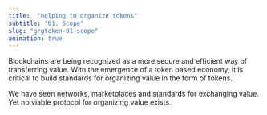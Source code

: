 ```yaml
---
title:  "helping to organize tokens"
subtitle: "01. Scope"
slug: "grgtoken-01-scope"
animation: true
---
```


Blockchains are being recognized as a more secure and efficient way of transferring value.
With the emergence of a token based economy, it is critical to build standards for organizing value in the form of tokens.

We have seen networks, marketplaces and standards for exchanging value. Yet no viable protocol for organizing value exists.
